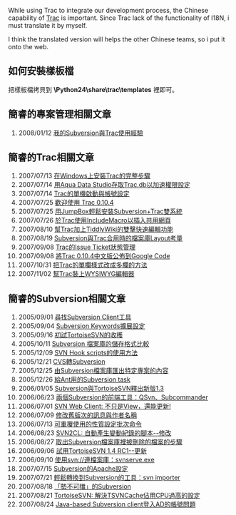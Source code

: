 While using Trac to integrate our development process, the Chinese capability of [Trac](http://trac.edgewall.org/) is important. Since Trac lack of the functionality of I18N, i must translate it by myself.

I think the translated version will helps the other Chinese teams, so i put it onto the web.
## 如何安裝樣板檔 ##

把樣板檔拷貝到 **\Python24\share\trac\templates** 裡即可。

## 簡睿的專案管理相關文章 ##
  1. 2008/01/12 [我的Subversion與Trac使用經驗](http://blog.xuite.net/emisjerry/tech/15239409)

## 簡睿的Trac相關文章 ##
  1. 2007/07/13 [在Windows上安裝Trac的完整步驟](http://blog.xuite.net/emisjerry/tech/12578393)
  1. 2007/07/14 [用Aqua Data Studio存取Trac.db以加速權限設定](http://blog.xuite.net/emisjerry/tech/12589507)
  1. 2007/07/14 [Trac的單機啟動與帳號設定](http://blog.xuite.net/emisjerry/tech/12590686)
  1. 2007/07/25 [歡迎使用 Trac 0.10.4](http://blog.xuite.net/emisjerry/tech/12741565)
  1. 2007/07/25 [用JumpBox輕鬆安裝Subversion+Trac雙系統](http://blog.xuite.net/emisjerry/tech/12745377)
  1. 2007/07/26 [於Trac使用IncludeMacro以插入共用網頁](http://blog.xuite.net/emisjerry/tech/12757235)
  1. 2007/08/10 [幫Trac加上TiddlyWiki的雙擊快速編輯功能](http://blog.xuite.net/emisjerry/tech/12949351)
  1. 2007/08/19 [Subversion與Trac合用時的檔案庫Layout考量](http://blog.xuite.net/emisjerry/tech/13082327)
  1. 2007/09/08 [Trac的Issue Ticket狀態管理](http://blog.xuite.net/emisjerry/tech/13368565)
  1. 2007/09/08 [將Trac 0.10.4中文版公佈到Google Code](http://blog.xuite.net/emisjerry/tech/13364751)
  1. 2007/10/31 [把Trac的單欄樣式改成多欄的方法](http://blog.xuite.net/emisjerry/tech/14158117)
  1. 2007/11/02 [幫Trac裝上WYSIWYG編輯器](http://blog.xuite.net/emisjerry/tech/14189268)
## 簡睿的Subversion相關文章 ##
  1. 2005/09/01 [尋找Subversion Client工具](http://blog.xuite.net/emisjerry/tech/3861085)
  1. 2005/09/04 [Subversion Keywords擴展設定](http://blog.xuite.net/emisjerry/tech/3883086)
  1. 2005/09/16 [初試TortoiseSVN的收穫](http://blog.xuite.net/emisjerry/tech/3968949)
  1. 2005/10/11 [Subversion 檔案庫的儲存格式比較](http://blog.xuite.net/emisjerry/tech/4131234)
  1. 2005/12/09 [SVN Hook scripts的使用方法](http://blog.xuite.net/emisjerry/tech/4571425)
  1. 2005/12/21 [CVS轉Subversion](http://blog.xuite.net/emisjerry/tech/4659049)
  1. 2005/12/25 [由Subversion檔案庫匯出特定專案的內容](http://blog.xuite.net/emisjerry/tech/4686427)
  1. 2005/12/26 [給Ant用的Subversion task](http://blog.xuite.net/emisjerry/tech/4699152)
  1. 2006/01/05 [Subversion與TortoiseSVN釋出新版1.3](http://blog.xuite.net/emisjerry/tech/4782167)
  1. 2006/06/23 [兩個Subversion的前端工具：QSvn、Subcommander](http://blog.xuite.net/emisjerry/tech/6957023)
  1. 2006/07/01 [SVN Web Client: 不只是View，還能更新!](http://blog.xuite.net/emisjerry/tech/7059075)
  1. 2006/07/09 [修改舊版次的訊息與作者名稱](http://blog.xuite.net/emisjerry/tech/7165515)
  1. 2006/07/13 [可重覆使用的性質設定批次命令](http://blog.xuite.net/emisjerry/tech/7241421)
  1. 2006/08/23 [SVN2CL: 自動產生變動紀錄的腳本--修改](http://blog.xuite.net/emisjerry/tech/7821256)
  1. 2006/08/27 [取出Subversion檔案庫裡被刪除的檔案的步驟](http://blog.xuite.net/emisjerry/tech/7866125)
  1. 2006/09/06 [試用TortoiseSVN 1.4 RC1--更新](http://blog.xuite.net/emisjerry/tech/8020763)
  1. 2006/09/10 [使用svn://連檔案庫：svnserve.exe](http://blog.xuite.net/emisjerry/tech/8071072)
  1. 2007/07/15 [Subversion的Apache設定](http://blog.xuite.net/emisjerry/tech/12598805)
  1. 2007/07/21 [輕鬆轉換到Subversion的工具：svn importer](http://blog.xuite.net/emisjerry/tech/12688387)
  1. 2007/08/18 [「勢不可擋」的Subversion](http://blog.xuite.net/emisjerry/tech/13060186)
  1. 2007/08/21 [TortoiseSVN: 解決TSVNCache佔用CPU過高的設定](http://blog.xuite.net/emisjerry/tech/13113992)
  1. 2007/08/24 [Java-based Subversion client登入AD的帳號問題](http://blog.xuite.net/emisjerry/tech/13159415)

